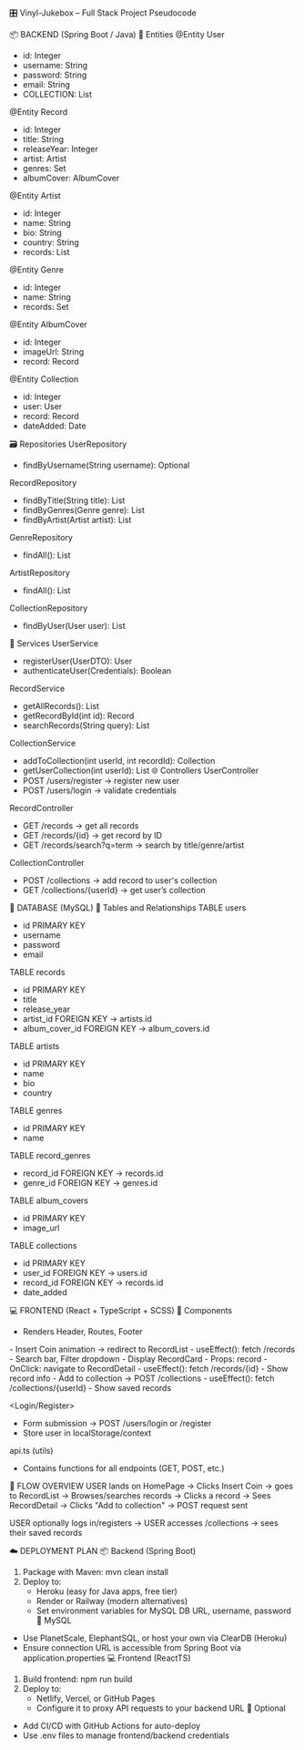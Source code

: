 🎛️ Vinyl-Jukebox – Full Stack Project Pseudocode

📦 BACKEND (Spring Boot / Java)
🧱 Entities
@Entity User
- id: Integer
- username: String
- password: String
- email: String
- COLLECTION: List<Record>

@Entity Record
- id: Integer
- title: String
- releaseYear: Integer
- artist: Artist
- genres: Set<Genre>
- albumCover: AlbumCover

@Entity Artist
- id: Integer
- name: String
- bio: String
- country: String
- records: List<Record>

@Entity Genre
- id: Integer
- name: String
- records: Set<Record>

@Entity AlbumCover
- id: Integer
- imageUrl: String
- record: Record

@Entity Collection
- id: Integer
- user: User
- record: Record
- dateAdded: Date

🗃️ Repositories
UserRepository
- findByUsername(String username): Optional<User>

RecordRepository
- findByTitle(String title): List<Record>
- findByGenres(Genre genre): List<Record>
- findByArtist(Artist artist): List<Record>

GenreRepository
- findAll(): List<Genre>

ArtistRepository
- findAll(): List<Artist>

CollectionRepository
- findByUser(User user): List<Collection>

🧠 Services
UserService
- registerUser(UserDTO): User
- authenticateUser(Credentials): Boolean

RecordService
- getAllRecords(): List<Record>
- getRecordById(int id): Record
- searchRecords(String query): List<Record>

CollectionService
- addToCollection(int userId, int recordId): Collection
- getUserCollection(int userId): List<Collection>
  🌐 Controllers
  UserController
- POST /users/register → register new user
- POST /users/login → validate credentials

RecordController
- GET /records → get all records
- GET /records/{id} → get record by ID
- GET /records/search?q=term → search by title/genre/artist

CollectionController
- POST /collections → add record to user's collection
- GET /collections/{userId} → get user’s collection

🧩 DATABASE (MySQL)
💽 Tables and Relationships
TABLE users
- id PRIMARY KEY
- username
- password
- email

TABLE records
- id PRIMARY KEY
- title
- release_year
- artist_id FOREIGN KEY → artists.id
- album_cover_id FOREIGN KEY → album_covers.id

TABLE artists
- id PRIMARY KEY
- name
- bio
- country

TABLE genres
- id PRIMARY KEY
- name

TABLE record_genres
- record_id FOREIGN KEY → records.id
- genre_id FOREIGN KEY → genres.id

TABLE album_covers
- id PRIMARY KEY
- image_url

TABLE collections
- id PRIMARY KEY
- user_id FOREIGN KEY → users.id
- record_id FOREIGN KEY → records.id
- date_added


💻 FRONTEND (React + TypeScript + SCSS)
🧩 Components
<App>
- Renders Header, Routes, Footer

<HomePage>
  - Insert Coin animation → redirect to RecordList

<RecordList>
  - useEffect(): fetch /records
  - Search bar, Filter dropdown
  - Display RecordCard

<RecordCard>
  - Props: record
  - OnClick: navigate to RecordDetail

<RecordDetail>
  - useEffect(): fetch /records/{id}
  - Show record info
  - Add to collection → POST /collections

<UserCollection>
  - useEffect(): fetch /collections/{userId}
  - Show saved records

<Login/Register>
- Form submission → POST /users/login or /register
- Store user in localStorage/context

api.ts (utils)
- Contains functions for all endpoints (GET, POST, etc.)

🔄 FLOW OVERVIEW
USER lands on HomePage
→ Clicks Insert Coin → goes to RecordList
→ Browses/searches records → Clicks a record
→ Sees RecordDetail → Clicks "Add to collection"
→ POST request sent

USER optionally logs in/registers
→ USER accesses /collections → sees their saved records

☁️ DEPLOYMENT PLAN
📦 Backend (Spring Boot)
1. Package with Maven: mvn clean install
2. Deploy to:
    * Heroku (easy for Java apps, free tier)
    * Render or Railway (modern alternatives)
    * Set environment variables for MySQL DB URL, username, password
      💽 MySQL
* Use PlanetScale, ElephantSQL, or host your own via ClearDB (Heroku)
* Ensure connection URL is accessible from Spring Boot via application.properties
  💻 Frontend (ReactTS)
1. Build frontend: npm run build
2. Deploy to:
    * Netlify, Vercel, or GitHub Pages
    * Configure it to proxy API requests to your backend URL
      🧪 Optional
* Add CI/CD with GitHub Actions for auto-deploy
* Use .env files to manage frontend/backend credentials







